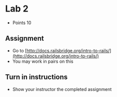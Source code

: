 # Lab 2
* Points 10

## Assignment
* Go to [http://docs.railsbridge.org/intro-to-rails/](http://docs.railsbridge.org/intro-to-rails/)
* You may work in pairs on this


## Turn in instructions
* Show your instructor the completed assignment
